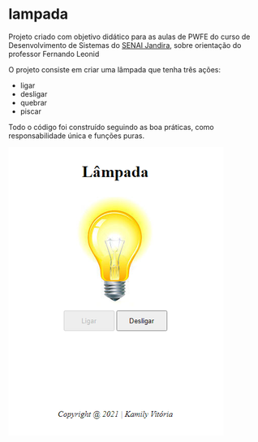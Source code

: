 # lampada
Projeto criado com objetivo didático para as aulas de PWFE do curso de Desenvolvimento de Sistemas do [SENAI Jandira](https://jandira.sp.senai.br/), sobre orientação do professor Fernando Leonid 

O projeto consiste em criar uma lâmpada que tenha três ações:
* ligar
* desligar
* quebrar
* piscar

Todo o código foi construído seguindo as boa práticas, como responsabilidade única e funções puras.

![](img/Capturar.PNG)
